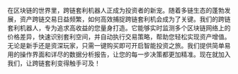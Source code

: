 在区块链的世界里，跨链套利机器人正成为投资者的新宠。随着多链生态的蓬勃发展，资产跨链交易日益频繁，如何高效捕捉跨链套利机会成为了关键。我们的跨链套利机器人，专为追求高收益的您量身打造。它能够实时监测多个区块链网络上的价格差异，快速识别套利空间，并自动执行交易策略，帮助您轻松实现资产增值。无论是新手还是资深玩家，只需一键购买即可开启智能投资之旅。我们提供简单易用的操作界面和详尽的数据分析报告，让您的每一步决策都更加精准。现在就加入我们，让跨链套利变得触手可及！